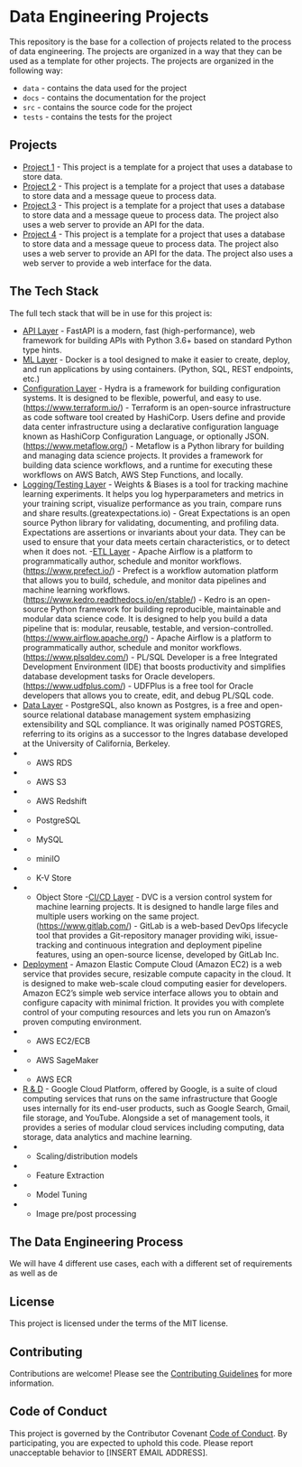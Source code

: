 # Data Engineering Projects

This repository is the base for a collection of projects related to the process of data engineering. The projects are organized in a way that they can be used as a template for other projects. The projects are organized in the following way:

- `data` - contains the data used for the project
- `docs` - contains the documentation for the project
- `src` - contains the source code for the project
- `tests` - contains the tests for the project

## Projects

- [Project 1](./project1/README.md) - This project is a template for a project that uses a database to store data.
- [Project 2](./project2/README.md) - This project is a template for a project that uses a database to store data and a message queue to process data.
- [Project 3](./project3/README.md) - This project is a template for a project that uses a database to store data and a message queue to process data. The project also uses a web server to provide an API for the data.
- [Project 4](./project4/README.md) - This project is a template for a project that uses a database to store data and a message queue to process data. The project also uses a web server to provide an API for the data. The project also uses a web server to provide a web interface for the data.

## The Tech Stack

The full tech stack that will be in use for this project is:

- [API Layer](https://www.fastapi.com) - FastAPI is a modern, fast (high-performance), web framework for building APIs with Python 3.6+ based on standard Python type hints.
- [ML Layer](https://www.docker.com/) - Docker is a tool designed to make it easier to create, deploy, and run applications by using containers. (Python, SQL, REST endpoints, etc.)
- [Configuration Layer](https://www.hydra.cc/) - Hydra is a framework for building configuration systems. It is designed to be flexible, powerful, and easy to use.(https://www.terraform.io/) - Terraform is an open-source infrastructure as code software tool created by HashiCorp. Users define and provide data center infrastructure using a declarative configuration language known as HashiCorp Configuration Language, or optionally JSON. (https://www.metaflow.org/) - Metaflow is a Python library for building and managing data science projects. It provides a framework for building data science workflows, and a runtime for executing these workflows on AWS Batch, AWS Step Functions, and locally.
- [Logging/Testing Layer](wandb.ai) - Weights & Biases is a tool for tracking machine learning experiments. It helps you log hyperparameters and metrics in your training script, visualize performance as you train, compare runs and share results.(greatexpectations.io) - Great Expectations is an open source Python library for validating, documenting, and profiling data. Expectations are assertions or invariants about your data. They can be used to ensure that your data meets certain characteristics, or to detect when it does not.
-[ETL Layer](https://www.airflow.apache.org/) - Apache Airflow is a platform to programmatically author, schedule and monitor workflows. (https://www.prefect.io/) - Prefect is a workflow automation platform that allows you to build, schedule, and monitor data pipelines and machine learning workflows. (https://www.kedro.readthedocs.io/en/stable/) - Kedro is an open-source Python framework for building reproducible, maintainable and modular data science code. It is designed to help you build a data pipeline that is: modular, reusable, testable, and version-controlled. (https://www.airflow.apache.org/) - Apache Airflow is a platform to programmatically author, schedule and monitor workflows. (https://www.plsqldev.com/) - PL/SQL Developer is a free Integrated Development Environment (IDE) that boosts productivity and simplifies database development tasks for Oracle developers. (https://www.udfplus.com/) - UDFPlus is a free tool for Oracle developers that allows you to create, edit, and debug PL/SQL code.
- [Data Layer](https://www.postgresql.org/) - PostgreSQL, also known as Postgres, is a free and open-source relational database management system emphasizing extensibility and SQL compliance. It was originally named POSTGRES, referring to its origins as a successor to the Ingres database developed at the University of California, Berkeley.
- - AWS RDS
- - AWS S3
- - AWS Redshift
- - PostgreSQL
- - MySQL
- - miniIO
- - K-V Store
- - Object Store
-[CI/CD Layer](https://www.dvc.org/) - DVC is a version control system for machine learning projects. It is designed to handle large files and multiple users working on the same project. (https://www.gitlab.com/) - GitLab is a web-based DevOps lifecycle tool that provides a Git-repository manager providing wiki, issue-tracking and continuous integration and deployment pipeline features, using an open-source license, developed by GitLab Inc.
- [Deployment](https:www.awsec2.com) - Amazon Elastic Compute Cloud (Amazon EC2) is a web service that provides secure, resizable compute capacity in the cloud. It is designed to make web-scale cloud computing easier for developers. Amazon EC2’s simple web service interface allows you to obtain and configure capacity with minimal friction. It provides you with complete control of your computing resources and lets you run on Amazon’s proven computing environment.
- - AWS EC2/ECB
- - AWS SageMaker
- - AWS ECR
- [R & D](https://www.gcp.com) - Google Cloud Platform, offered by Google, is a suite of cloud computing services that runs on the same infrastructure that Google uses internally for its end-user products, such as Google Search, Gmail, file storage, and YouTube. Alongside a set of management tools, it provides a series of modular cloud services including computing, data storage, data analytics and machine learning.
- - Scaling/distribution models 
- - Feature Extraction
- - Model Tuning
- - Image pre/post processing

## The Data Engineering Process

We will have 4 different use cases, each with a different set of requirements as well as de

## License

This project is licensed under the terms of the MIT license.

## Contributing

Contributions are welcome! Please see the [Contributing Guidelines](./CONTRIBUTING.md) for more information.

## Code of Conduct

This project is governed by the Contributor Covenant [Code of Conduct](./CODE_OF_CONDUCT.md). By participating, you are expected to uphold this code. Please report unacceptable behavior to [INSERT EMAIL ADDRESS].

